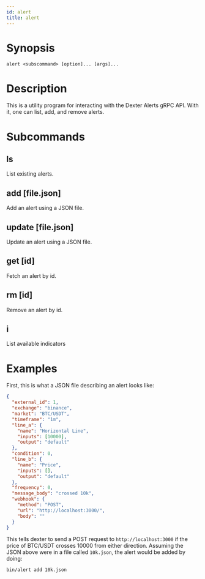 ```yaml
---
id: alert
title: alert
---
```


# Synopsis

```
alert <subscommand> [option]... [args]...
```

# Description

This is a utility program for interacting with the Dexter Alerts gRPC API.  With it, one can list, add, and remove alerts.

# Subcommands

## ls

List existing alerts.

## add [file.json]

Add an alert using a JSON file.

## update [file.json]

Update an alert using a JSON file.

## get [id]

Fetch an alert by id.

## rm [id]

Remove an alert by id.

## i

List available indicators

# Examples

First, this is what a JSON file describing an alert looks like:

```json
{
  "external_id": 1,
  "exchange": "binance",
  "market": "BTC/USDT",
  "timeframe": "1m",
  "line_a": {
    "name": "Horizontal Line",
    "inputs": [10000],
    "output": "default"
  },
  "condition": 0,
  "line_b": {
    "name": "Price",
    "inputs": [],
    "output": "default"
  },
  "frequency": 0,
  "message_body": "crossed 10k",
  "webhook": {
    "method": "POST",
    "url": "http://localhost:3000/",
    "body": ""
  }
}
```

This tells dexter to send a POST request to `http://localhost:3000` if the price of BTC/USDT crosses 10000 from either direction.
Assuming the JSON above were in a file called `10k.json`, the alert would be added by doing:

```sh
bin/alert add 10k.json
```
